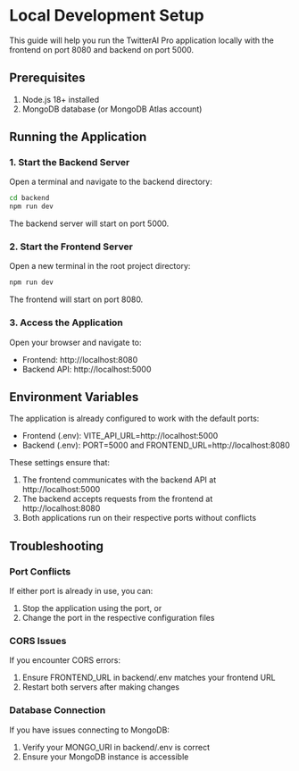 # Local Development Setup

This guide will help you run the TwitterAI Pro application locally with the frontend on port 8080 and backend on port 5000.

## Prerequisites

1. Node.js 18+ installed
2. MongoDB database (or MongoDB Atlas account)

## Running the Application

### 1. Start the Backend Server

Open a terminal and navigate to the backend directory:
```bash
cd backend
npm run dev
```

The backend server will start on port 5000.

### 2. Start the Frontend Server

Open a new terminal in the root project directory:
```bash
npm run dev
```

The frontend will start on port 8080.

### 3. Access the Application

Open your browser and navigate to:
- Frontend: http://localhost:8080
- Backend API: http://localhost:5000

## Environment Variables

The application is already configured to work with the default ports:
- Frontend (.env): VITE_API_URL=http://localhost:5000
- Backend (.env): PORT=5000 and FRONTEND_URL=http://localhost:8080

These settings ensure that:
1. The frontend communicates with the backend API at http://localhost:5000
2. The backend accepts requests from the frontend at http://localhost:8080
3. Both applications run on their respective ports without conflicts

## Troubleshooting

### Port Conflicts
If either port is already in use, you can:
1. Stop the application using the port, or
2. Change the port in the respective configuration files

### CORS Issues
If you encounter CORS errors:
1. Ensure FRONTEND_URL in backend/.env matches your frontend URL
2. Restart both servers after making changes

### Database Connection
If you have issues connecting to MongoDB:
1. Verify your MONGO_URI in backend/.env is correct
2. Ensure your MongoDB instance is accessible